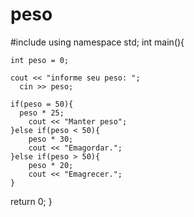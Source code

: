 # peso
#include<iostream>
using namespace std;
int main(){
	
	int peso = 0;
	
	cout << "informe seu peso: ";
	  cin >> peso;
	
	if(peso = 50){
	  peso * 25;
		cout << "Manter peso";
	}else if(peso < 50){
		peso * 30;
	    cout << "Emagordar.";
	}else if(peso > 50){
		peso * 20;
		cout << "Emagrecer.";
	}
return 0;
}
